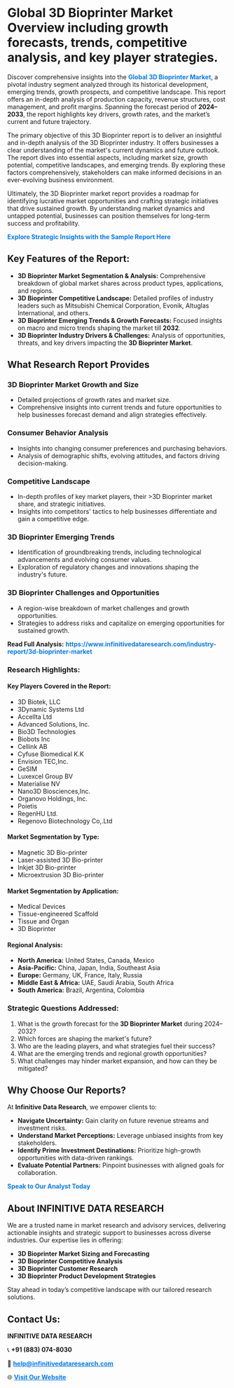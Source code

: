 <h1>Global 3D Bioprinter Market Overview including growth forecasts, trends, competitive analysis, and key player strategies.</h1>
<p>
Discover comprehensive insights into the 
<a href="https://www.infinitivedataresearch.com/industry-report/3d-bioprinter-market" rel="dofollow" style="color: #007BFF; text-decoration: none;"><strong>Global 3D Bioprinter Market</strong></a>, a pivotal industry segment analyzed through its historical development, emerging trends, growth prospects, and competitive landscape. This report offers an in-depth analysis of production capacity, revenue structures, cost management, and profit margins. Spanning the forecast period of <strong>2024–2033</strong>, the report highlights key drivers, growth rates, and the market’s current and future trajectory.
</p>
<p>
The primary objective of this 3D Bioprinter report is to deliver an insightful and in-depth analysis of the 3D Bioprinter industry. It offers businesses a clear understanding of the market's current dynamics and future outlook. The report dives into essential aspects, including market size, growth potential, competitive landscapes, and emerging trends. By exploring these factors comprehensively, stakeholders can make informed decisions in an ever-evolving business environment.
</p>
<p>
Ultimately, the 3D Bioprinter market report provides a roadmap for identifying lucrative market opportunities and crafting strategic initiatives that drive sustained growth. By understanding market dynamics and untapped potential, businesses can position themselves for long-term success and profitability.
</p>
<p>
<a href="https://www.infinitivedataresearch.com/request-sample/reportId=112385" style="color: #007BFF; text-decoration: none;"><strong>Explore Strategic Insights with the Sample Report Here</strong></a>
</p>

<h2>Key Features of the Report:</h2>
<ul>
<li><strong>3D Bioprinter Market Segmentation & Analysis:</strong> Comprehensive breakdown of global market shares across product types, applications, and regions.</li>
<li><strong>3D Bioprinter Competitive Landscape:</strong> Detailed profiles of industry leaders such as Mitsubishi Chemical Corporation, Evonik, Altuglas International, and others.</li>
<li><strong>3D Bioprinter Emerging Trends & Growth Forecasts:</strong> Focused insights on macro and micro trends shaping the market till <strong>2032</strong>.</li>
<li><strong>3D Bioprinter Industry Drivers & Challenges:</strong> Analysis of opportunities, threats, and key drivers impacting the <strong>3D Bioprinter Market</strong>.</li>
</ul>

<h2>What Research Report Provides</h2>
<h3>3D Bioprinter Market Growth and Size</h3>
<ul>
<li>Detailed projections of growth rates and market size.</li>
<li>Comprehensive insights into current trends and future opportunities to help businesses forecast demand and align strategies effectively.</li>
</ul>

<h3>Consumer Behavior Analysis</h3>
<ul>
<li>Insights into changing consumer preferences and purchasing behaviors.</li>
<li>Analysis of demographic shifts, evolving attitudes, and factors driving decision-making.</li>
</ul>

<h3>Competitive Landscape</h3>
<ul>
<li>In-depth profiles of key market players, their >3D Bioprinter market share, and strategic initiatives.</li>
<li>Insights into competitors' tactics to help businesses differentiate and gain a competitive edge.</li>
</ul>

<h3>3D Bioprinter Emerging Trends</h3>
<ul>
<li>Identification of groundbreaking trends, including technological advancements and evolving consumer values.</li>
<li>Exploration of regulatory changes and innovations shaping the industry's future.</li>
</ul>

<h3>3D Bioprinter Challenges and Opportunities</h3>
<ul>
<li>A region-wise breakdown of market challenges and growth opportunities.</li>
<li>Strategies to address risks and capitalize on emerging opportunities for sustained growth.</li>
</ul>
<p><strong>Read Full Analysis:</strong> <a href="https://www.infinitivedataresearch.com/industry-report/3d-bioprinter-market" rel="dofollow" style="color: #007BFF; text-decoration: none;"><strong>https://www.infinitivedataresearch.com/industry-report/3d-bioprinter-market</strong></a></p>
<h3>Research Highlights:</h3>
<h4>Key Players Covered in the Report:</h4>
<ul><li>3D Biotek, LLC</li><li>3Dynamic Systems Ltd</li><li>Accellta Ltd</li><li>Advanced Solutions, Inc.</li><li>Bio3D Technologies</li><li>Biobots Inc</li><li>Cellink AB</li><li>Cyfuse Biomedical K.K</li><li>Envision TEC,Inc.</li><li>GeSIM</li><li>Luxexcel Group BV</li><li>Materialise NV</li><li>Nano3D Biosciences,Inc.</li><li>Organovo Holdings, Inc.</li><li>Poietis</li><li>RegenHU Ltd.</li><li>Regenovo Biotechnology Co,.Ltd</li></ul>
<h4>Market Segmentation by Type:</h4>
<ul><li>Magnetic 3D Bio-printer</li><li>Laser-assisted 3D Bio-printer</li><li>Inkjet 3D Bio-printer</li><li>Microextrusion 3D Bio-printer</li></ul>
<h4>Market Segmentation by Application:</h4>
<ul><li>Medical Devices</li><li>Tissue-engineered Scaffold</li><li>Tissue and Organ</li><li>3D Bioprinter</li></ul>

<h4>Regional Analysis:</h4>
<ul>
<li><strong>North America:</strong> United States, Canada, Mexico</li>
<li><strong>Asia-Pacific:</strong> China, Japan, India, Southeast Asia</li>
<li><strong>Europe:</strong> Germany, UK, France, Italy, Russia</li>
<li><strong>Middle East & Africa:</strong> UAE, Saudi Arabia, South Africa</li>
<li><strong>South America:</strong> Brazil, Argentina, Colombia</li>
</ul>

<h3>Strategic Questions Addressed:</h3>
<ol>
<li>What is the growth forecast for the <strong>3D Bioprinter Market</strong> during 2024–2032?</li>
<li>Which forces are shaping the market's future?</li>
<li>Who are the leading players, and what strategies fuel their success?</li>
<li>What are the emerging trends and regional growth opportunities?</li>
<li>What challenges may hinder market expansion, and how can they be mitigated?</li>
</ol>

<h2>Why Choose Our Reports?</h2>
<p>At <strong>Infinitive Data Research</strong>, we empower clients to:</p>
<ul>
<li><strong>Navigate Uncertainty:</strong> Gain clarity on future revenue streams and investment risks.</li>
<li><strong>Understand Market Perceptions:</strong> Leverage unbiased insights from key stakeholders.</li>
<li><strong>Identify Prime Investment Destinations:</strong> Prioritize high-growth opportunities with data-driven rankings.</li>
<li><strong>Evaluate Potential Partners:</strong> Pinpoint businesses with aligned goals for collaboration.</li>
</ul>
<p><a href="https://www.infinitivedataresearch.com/industry-report/3d-bioprinter-market" rel="dofollow" style="color: #007BFF; text-decoration: none;"><strong>Speak to Our Analyst Today</strong></a></p>

<h2>About INFINITIVE DATA RESEARCH</h2>
<p>We are a trusted name in market research and advisory services, delivering actionable insights and strategic support to businesses across diverse industries. Our expertise lies in offering:</p>
<ul>
<li><strong>3D Bioprinter Market Sizing and Forecasting</strong></li>
<li><strong>3D Bioprinter Competitive Analysis</strong></li>
<li><strong>3D Bioprinter Customer Research</strong></li>
<li><strong>3D Bioprinter Product Development Strategies</strong></li>
</ul>
<p>Stay ahead in today’s competitive landscape with our tailored research solutions.</p>

<h2>Contact Us:</h2>
<p><strong>INFINITIVE DATA RESEARCH</strong></p>
<p>📞 <strong>+91 (883) 074-8030</strong></p>
<p>📧 <strong><a href="mailto:help@infinitivedataresearch.com" style="color: #007BFF;">help@infinitivedataresearch.com</a></strong></p>
<p>🌐 <strong><a href="https://www.infinitivedataresearch.com" rel="dofollow" style="color: #007BFF;">Visit Our Website</a></strong></p>